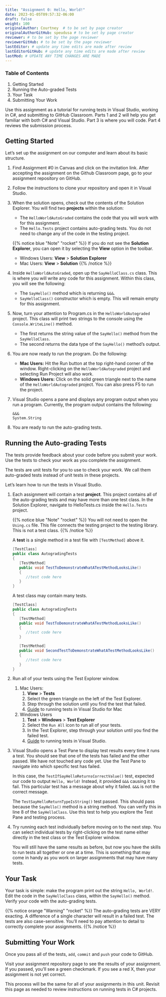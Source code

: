 ```yaml
---
title: "Assignment 0: Hello, World!"
date: 2023-01-05T09:57:32-06:00
draft: false
weight: 100
originalAuthor: Courtney  # to be set by page creator
originalAuthorGitHub: speudusa # to be set by page creator
reviewer: # to be set by the page reviewer
reviewerGitHub: # to be set by the page reviewer
lastEditor: # update any time edits are made after review
lastEditorGitHub: # update any time edits are made after review
lastMod: # UPDATE ANY TIME CHANGES ARE MADE
---
```


### Table of Contents
1. Getting Started
1. Running the Auto-graded Tests
1. Your Task
1. Submitting Your Work

Use this assignment as a tutorial for running tests in Visual Studio, working in C#, and submitting to GitHub Classroom. Parts 1 and 2 will help you get familiar with both C# and Visual Studio.  Part 3 is where you will code.  Part 4 reviews the submission process.

## Getting Started
Let’s set up the assignment on our computer and learn about its basic structure.

<!-- TODO: Update Link for Canvas-->
1. Find Assignment #0 in Canvas and click on the invitation link. After accepting the assignment on the Github Classroom page, go to your assignment repository on GitHub.

1. Follow the instructions to clone your repository and open it in Visual Studio.

1. When the solution opens, check out the contents of the Solution Explorer.  You will find two **projects** within the solution:
 
   * The `HelloWorldAutoGraded` contains the code that you will work with for this assignment. 
   * The `Hello.Tests` project contains auto-grading tests. You do not need to change any of the code in the testing project.

   {{% notice blue "Note" "rocket" %}}
   If you do not see the **Solution Explorer**, you can open it by selecting the **View** option in the toolbar.
   * Windows Users: **View** > **Solution Explorer**
   * Mac Users:  **View** > **Solution** 
   {{% /notice %}}

1. Inside `HelloWorldAutoGraded`, open up the `SayHelloClass.cs` class.  This is where you will write any code for this assignment.  Within this     class, you will see the following:
   * The `SayHello()` method which is returning `&&&`.
   * `SayHelloClass()` constructor which is empty.  This will remain empty for this assignment.


1. Now, turn your attention to Program.cs in the `HelloWorldAutograded` project. This class will print two strings to the console using the `Console.WriteLine()` method.  
   * The first returns the string value of the `SayHello()` method from the `SayHelloClass`.
   * The second returns the data type of the `SayHello()` method’s output.


1. You are now ready to run the program.  Do the following:
   * **Mac Users:** Hit the Run button at the top right-hand corner of the window.  Right-clicking on the `HelloWorldAutograded` project and selecting Run Project will also work.
   * **Windows Users:** Click on the solid green triangle next to the name of the `HelloWorldAutograded` project. You can also press F5 to run the project.


1. Visual Studio opens a pane and displays any program output when you run a program. Currently, the program output contains the following:
   
   ``` console 
   &&&
   System.String
   ```
1. You are ready to run the auto-grading tests.

## Running the Auto-grading Tests

The tests provide feedback about your code before you submit your work.  Use the tests to check your work as you complete the assignment.

The tests are unit tests for you to use to check your work.  We call them auto-graded tests instead of unit tests in these projects. 

Let’s learn how to run the tests in Visual Studio.

1. Each assignment will contain a test **project**.  This project contains all of the auto-grading tests and may have more than one test class.  In the Solution Explorer, navigate to HelloTests.cs inside the `Hello.Tests` project. 

   {{% notice blue "Note" "rocket" %}}
   You will not need to open the `Using.cs` file.  This file connects the testing project to the testing library.  This is not a test class.
   {{% /notice %}}

   A **test** is a single method in a test file with `[TestMethod]` above it. 

      ```csharp
      [TestClass]
      public class AutogradingTests
      {
         [TestMethod]
         public void TestToDemonstrateWhatATestMethodLooksLike()
         {
            //test code here
         }
      }
      ```

      A test class may contain many tests. 


      ```csharp
      [TestClass]
      public class AutogradingTests
      {
         [TestMethod]
         public void TestToDemonstrateWhatATestMethodLooksLike()
         {
            //test code here
         }

         [TestMethod]
         public void SecondTestToDemonstrateWhatATestMethodLooksLike()
         {
            //test code here
         }
      }
   ```
1. Run all of your tests using the Test Explorer window.
   1. Mac Users: 
      1. **View** > **Tests**  
      1. Select the green triangle on the left of the Test Explorer. 
      1. Step through the solution until you find the test that failed. 
      1. [Guide](https://learn.microsoft.com/en-us/visualstudio/mac/testing?view=vsmac-2022#running-tests) to running tests in Visual Studio for Mac
   1. Windows Users 
      1. **Test** > **Windows** > **Test Explorer**
      1. Select the `Run All` icon to run all of your tests. 
      1. In the Test Explorer, step through your solution until you find the failed test.
      1. [Guide](https://learn.microsoft.com/en-us/visualstudio/test/run-unit-tests-with-test-explorer?view=vs-2022) to running tests in Visual Studio.


1. Visual Studio opens a Test Pane to display test results every time it runs a test. 
You should see that one of the tests has failed and the other passed.  We have not touched any code yet. Use the Test Pane to navigate into which specific test has failed.

   In this case, the `TestIfSayHelloReturnsCorrectValue()` test, expected our code to output `Hello, World!` Instead, it provided `&&&` causing it to fail.  This particular test has a message about why it failed.  `&&&` is not the correct message.

   The `TestSayHelloReturnTypeIsString()` test passed.  This should pass because the `SayHello()` method is a string method.  You can verify this in line 8 of the `SayHelloClass`.  Use this test to help you explore the Test Pane and testing process. 

1. Try running each test individually before moving on to the next step.  You can select individual tests by right-clicking on the test name either directly in the test class or the Test Explorer window.

   You will still have the same results as before, but now you have the skills to run tests all together or one at a time.  This is something that may come in handy as you work on larger assignments that may have many tests.

## Your Task

Your task is simple: make the program print out the string `Hello, World!`. Edit the code in the `SayHelloClass` class, within the `SayHello()` method. Verify your code with the auto-grading tests. 

  {{% notice orange "Warning" "rocket" %}}
   The auto-grading tests are VERY exacting. A difference of a single character will result in a failed test. The tests are also case-sensitive. You’ll need to pay attention to detail to correctly complete your assignments.
  {{% /notice %}}

## Submitting Your Work

Once you pass all of the tests, `add`, `commit` and `push` your code to GitHub.

Visit your assignment repository page to see the results of your assignment.  If you passed, you'll see a green checkmark. If you see a red X, then your assignment is not yet correct.

This process will be the same for all of your assignments in this unit. Revisit this page as needed to review instructions on running tests in C# projects.

